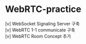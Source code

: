 # WebRTC-practice

[v] WebSocket Signaling Server 구축<br>
[v] WebRTC 1-1 communicate 구축<br>
[v] WebRTC Room Concept 추가<br>
